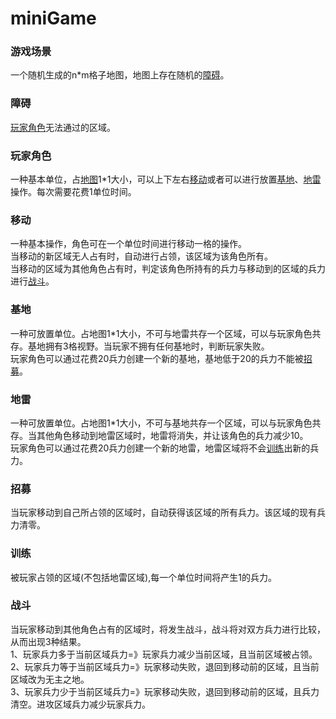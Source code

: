 # miniGame

### 游戏场景 
一个随机生成的n*m格子地图，地图上存在随机的[障碍](#障碍)。
### 障碍
[玩家角色](#玩家角色)无法通过的区域。
### 玩家角色
一种基本单位，占[地图](#游戏场景)1*1大小，可以上下左右[移动](#移动)或者可以进行放置[基地](#基地)、[地雷](#地雷)操作。每次需要花费1单位时间。
### 移动
一种基本操作，角色可在一个单位时间进行移动一格的操作。  
当移动的新区域无人占有时，自动进行占领，该区域为该角色所有。  
当移动的区域为其他角色占有时，判定该角色所持有的兵力与移动到的区域的兵力进行[战斗](#战斗)。  
### 基地
一种可放置单位。占地图1*1大小，不可与地雷共存一个区域，可以与玩家角色共存。基地拥有3格视野。当玩家不拥有任何基地时，判断玩家失败。  
玩家角色可以通过花费20兵力创建一个新的基地，基地低于20的兵力不能被[招募](#招募)。
### 地雷
一种可放置单位。占地图1*1大小，不可与基地共存一个区域，可以与玩家角色共存。当其他角色移动到地雷区域时，地雷将消失，并让该角色的兵力减少10。  
玩家角色可以通过花费20兵力创建一个新的地雷，地雷区域将不会[训练](#训练)出新的兵力。
### 招募
当玩家移动到自己所占领的区域时，自动获得该区域的所有兵力。该区域的现有兵力清零。
### 训练
被玩家占领的区域(不包括地雷区域),每一个单位时间将产生1的兵力。
### 战斗
当玩家移动到其他角色占有的区域时，将发生战斗，战斗将对双方兵力进行比较，从而出现3种结果。  
1、玩家兵力多于当前区域兵力=》玩家兵力减少当前区域，且当前区域被占领。  
2、玩家兵力等于当前区域兵力=》玩家移动失败，退回到移动前的区域，且当前区域改为无主之地。  
3、玩家兵力少于当前区域兵力=》玩家移动失败，退回到移动前的区域，且兵力清空。进攻区域兵力减少玩家兵力。  